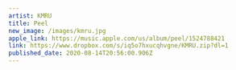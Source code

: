 ```yaml
---
artist: KMRU
title: Peel
new_image: /images/kmru.jpg
apple_link: https://music.apple.com/us/album/peel/1524788421
link: https://www.dropbox.com/s/iq5o7hxucqhvgne/KMRU.zip?dl=1
published_date: 2020-08-14T20:56:00.906Z
---
```

